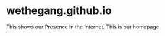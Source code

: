 wethegang.github.io
===================

This shows our Presence in the Internet. This is our homepage
